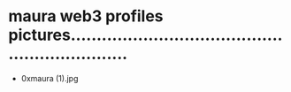 # maura web3 profiles pictures................................................................
- 0xmaura (1).jpg
